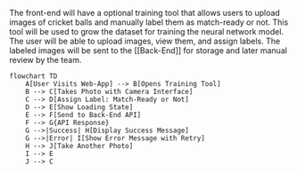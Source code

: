 The front-end will have a optional training tool that allows users to upload images of cricket balls and manually label them as match-ready or not. This tool will be used to grow the dataset for training the neural network model. The user will be able to upload images, view them, and assign labels. The labeled images will be sent to the [[Back-End]] for storage and later manual review by the team.

```mermaid
flowchart TD
    A[User Visits Web-App] --> B[Opens Training Tool]
    B --> C[Takes Photo with Camera Interface]
    C --> D[Assign Label: Match-Ready or Not]
    D --> E[Show Loading State]
    E --> F[Send to Back-End API]
    F --> G{API Response}
    G -->|Success| H[Display Success Message]
    G -->|Error| I[Show Error Message with Retry]
    H --> J[Take Another Photo]
    I --> E
    J --> C
```